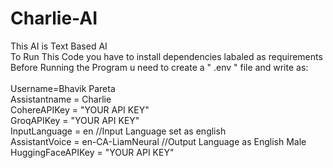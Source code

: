 # Charlie-AI
This AI is Text Based AI
<br>
To Run This Code you have to install dependencies labaled as requirements
<br>
Before Running the Program u need to create a " .env " file and write as:
<br>
<br>
Username=Bhavik Pareta
<br>
Assistantname = Charlie
<br>
CohereAPIKey = "YOUR API KEY"
<br>
GroqAPIKey = "YOUR API KEY"
<br>
InputLanguage = en //Input Language set as english
<br>
AssistantVoice = en-CA-LiamNeural //Output Language as English Male
<br>
HuggingFaceAPIKey = "YOUR API KEY"

